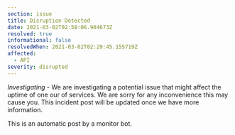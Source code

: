```yaml
---
section: issue
title: Disruption Detected
date: 2021-03-02T02:58:06.904673Z
resolved: true
informational: false
resolvedWhen: 2021-03-02T02:29:45.155719Z
affected:
  - API
severity: disrupted
---
```

*Investigating* - We are investigating a potential issue that might affect the uptime of one our of services. We are sorry for any inconvenience this may cause you. This incident post will be updated once we have more information.

This is an automatic post by a monitor bot.
        